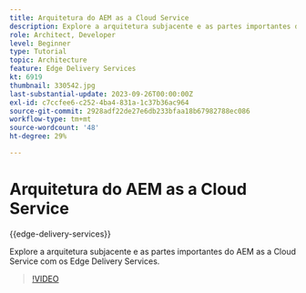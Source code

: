 ```yaml
---
title: Arquitetura do AEM as a Cloud Service
description: Explore a arquitetura subjacente e as partes importantes do AEM as a Cloud Service com os Edge Delivery Services.
role: Architect, Developer
level: Beginner
type: Tutorial
topic: Architecture
feature: Edge Delivery Services
kt: 6919
thumbnail: 330542.jpg
last-substantial-update: 2023-09-26T00:00:00Z
exl-id: c7ccfee6-c252-4ba4-831a-1c37b36ac964
source-git-commit: 2928adf22de27e6db233bfaa18b67982788ec086
workflow-type: tm+mt
source-wordcount: '48'
ht-degree: 29%

---
```


# Arquitetura do AEM as a Cloud Service

{{edge-delivery-services}}

Explore a arquitetura subjacente e as partes importantes do AEM as a Cloud Service com os Edge Delivery Services.

>[!VIDEO](https://video.tv.adobe.com/v/330542?quality=12&learn=on)
